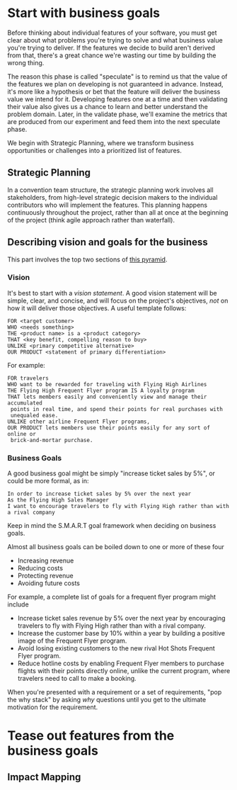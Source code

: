 # Start with business goals

Before thinking about individual features of your software, you must get clear about what problems you're trying to solve and what business value you're trying to deliver. If the features we decide to build aren't derived from that, there's a great chance we're wasting our time by building the wrong thing.

The reason this phase is called "speculate" is to remind us that the value of the features we plan on developing is not guaranteed in advance. Instead, it's more like a hypothesis or bet that the feature will deliver the business value we intend for it. Developing features one at a time and then validating their value also gives us a chance to learn and better understand the problem domain. Later, in the validate phase, we'll examine the metrics that are produced from our experiment and feed them into the next speculate phase.

We begin with Strategic Planning, where we transform business opportunities or challenges into a prioritized list of features.

## Strategic Planning

In a convention team structure, the strategic planning work involves all stakeholders, from high-level strategic decision makers to the individual contributors who will implement the features. This planning happens continuously throughout the project, rather than all at once at the beginning of the project (think agile approach rather than waterfall).

## Describing vision and goals for the business

This part involves the top two sections of [this pyramid](../_index.md#from-vision-to-executable-specification).

### Vision

It's best to start with a _vision statement_.  A good vision statement will be simple, clear, and concise, and will focus on the project's objectives, _not_ on how it will deliver those objectives. A useful template follows:

```
FOR <target customer>
WHO <needs something>
THE <product name> is a <product category>
THAT <key benefit, compelling reason to buy>
UNLIKE <primary competitive alternative>
OUR PRODUCT <statement of primary differentiation>
```

For example:

```
FOR travelers
WHO want to be rewarded for traveling with Flying High Airlines
THE Flying High Frequent Flyer program IS A loyalty program
THAT lets members easily and conveniently view and manage their accumulated 
 points in real time, and spend their points for real purchases with 
 unequaled ease.
UNLIKE other airline Frequent Flyer programs,
OUR PRODUCT lets members use their points easily for any sort of online or 
 brick-and-mortar purchase.
```

### Business Goals

A good business goal might be simply "increase ticket sales by 5%", or could be more formal, as in:

```
In order to increase ticket sales by 5% over the next year
As the Flying High Sales Manager
I want to encourage travelers to fly with Flying High rather than with a rival company
```

Keep in mind the S.M.A.R.T goal framework when deciding on business goals. 

Almost all business goals can be boiled down to one or more of these four

- Increasing revenue
- Reducing costs
- Protecting revenue
- Avoiding future costs 

For example, a complete list of goals for a frequent flyer program might include

- Increase ticket sales revenue by 5% over the next year by encouraging travelers to fly with Flying High rather than with a rival company.
- Increase the customer base by 10% within a year by building a positive image of the Frequent Flyer program.
- Avoid losing existing customers to the new rival Hot Shots Frequent Flyer program.
- Reduce hotline costs by enabling Frequent Flyer members to purchase flights with their points directly online, unlike the current program, where travelers need to call to make a booking.

When you're presented with a requirement or a set of requirements, "pop the why stack" by asking _why_ questions until you get to the ultimate motivation for the requirement.

# Tease out features from the business goals

## Impact Mapping